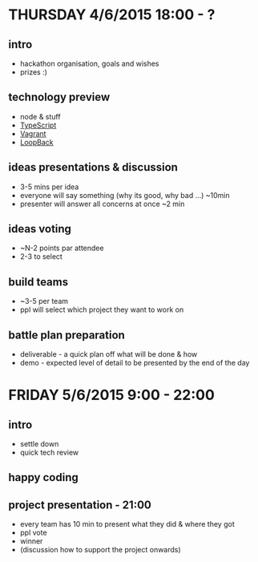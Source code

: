 # THURSDAY 4/6/2015 18:00 - ?

## intro
- hackathon organisation, goals and wishes
- prizes :)

## technology preview
- node & stuff
- [TypeScript](http://www.typescriptlang.org/)
- [Vagrant](https://www.vagrantup.com/)
- [LoopBack](http://loopback.io/)

## ideas presentations & discussion
- 3-5 mins per idea
- everyone will say something (why its good, why bad ...) ~10min
- presenter will answer all concerns at once ~2 min

## ideas voting
- ~N-2 points par attendee
- 2-3 to select

## build teams
- ~3-5 per team
- ppl will select which project they want to work on

## battle plan preparation
- deliverable - a quick plan off what will be done & how
- demo - expected level of detail to be presented by the end of the day

# FRIDAY 5/6/2015 9:00 - 22:00

## intro
- settle down
- quick tech review

## happy coding

## project presentation - 21:00
- every team has 10 min to present what they did & where they got
- ppl vote 
- winner
- (discussion how to support the project onwards)
